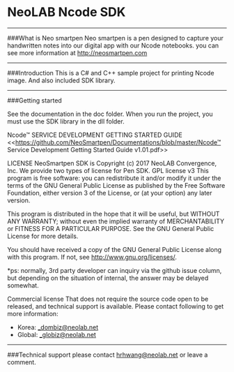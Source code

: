 **NeoLAB Ncode SDK**
====================

---------------

###What is Neo smartpen
Neo smartpen is a pen designed to capture your handwritten notes into our digital app with our Ncode notebooks.
you can see more information at http://neosmartpen.com

---------------
###Introduction
This is a C# and C++ sample project for printing Ncode image. And also included SDK library.

-------------
###Getting started

See the documentation in the doc folder.
When you run the project, you must use the SDK library in the dll folder.

Ncode™ SERVICE DEVELOPMENT GETTING STARTED GUIDE
 <<https://github.com/NeoSmartpen/Documentations/blob/master/Ncode™ Service Development Getting Started Guide v1.01.pdf>>
 
LICENSE
NeoSmartpen SDK is Copyright (c) 2017 NeoLAB Convergence, Inc.
We provide two types of license for Pen SDK.
GPL license v3
This program is free software: you can redistribute it and/or modify it under the terms of the GNU General Public License as published by the Free Software Foundation, either version 3 of the License, or (at your option) any later version. 

This program is distributed in the hope that it will be useful, but WITHOUT ANY WARRANTY; without even the implied warranty of MERCHANTABILITY or FITNESS FOR A PARTICULAR PURPOSE. See the GNU General Public License for more details. 

You should have received a copy of the GNU General Public License along with this program. 
If not, see <http://www.gnu.org/licenses/>.

*ps: normally, 3rd party developer can inquiry via the github issue column, but depending on the situation of internal, the answer may be delayed somewhat.

Commercial license
That does not require the source code open to be released, and technical support is available.
Please contact following to get more information:
   - Korea: _dombiz@neolab.net
   - Global: _globiz@neolab.net

------------
###Technical support
please contact hrhwang@neolab.net or leave a comment.
